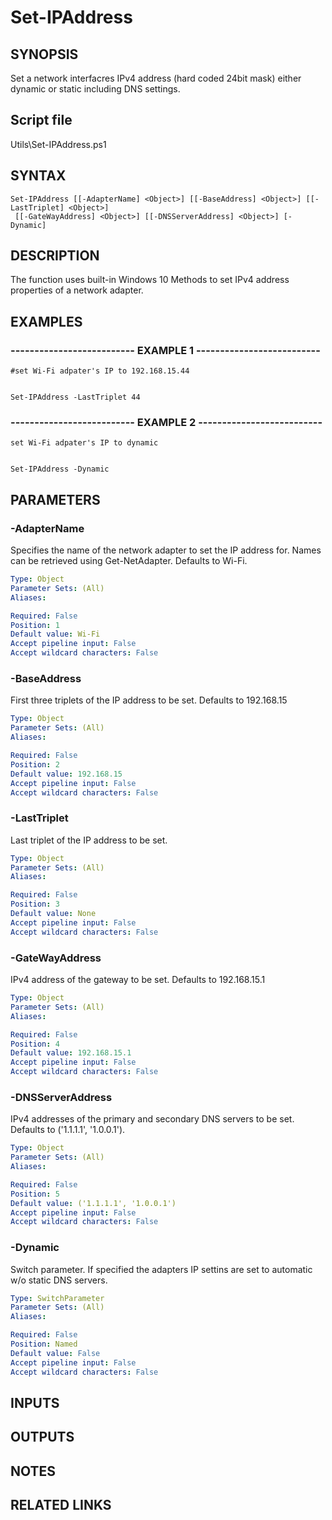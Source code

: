 # Set-IPAddress

## SYNOPSIS
Set a network interfacres IPv4 address (hard coded 24bit mask) either dynamic or static including DNS settings.

## Script file
Utils\Set-IPAddress.ps1

## SYNTAX

```
Set-IPAddress [[-AdapterName] <Object>] [[-BaseAddress] <Object>] [[-LastTriplet] <Object>]
 [[-GateWayAddress] <Object>] [[-DNSServerAddress] <Object>] [-Dynamic]
```

## DESCRIPTION
The function uses built-in Windows 10 Methods to set IPv4 address properties of a network adapter.

## EXAMPLES

### -------------------------- EXAMPLE 1 --------------------------
```
#set Wi-Fi adpater's IP to 192.168.15.44


Set-IPAddress -LastTriplet 44
```
### -------------------------- EXAMPLE 2 --------------------------
```
set Wi-Fi adpater's IP to dynamic


Set-IPAddress -Dynamic
```
## PARAMETERS

### -AdapterName
Specifies the name of the network adapter to set the IP address for.
Names can be retrieved using Get-NetAdapter.
Defaults to Wi-Fi.

```yaml
Type: Object
Parameter Sets: (All)
Aliases: 

Required: False
Position: 1
Default value: Wi-Fi
Accept pipeline input: False
Accept wildcard characters: False
```

### -BaseAddress
First three triplets of the IP address to be set.
Defaults to 192.168.15

```yaml
Type: Object
Parameter Sets: (All)
Aliases: 

Required: False
Position: 2
Default value: 192.168.15
Accept pipeline input: False
Accept wildcard characters: False
```

### -LastTriplet
Last triplet of the IP address to be set.

```yaml
Type: Object
Parameter Sets: (All)
Aliases: 

Required: False
Position: 3
Default value: None
Accept pipeline input: False
Accept wildcard characters: False
```

### -GateWayAddress
IPv4 address of the gateway to be set.
Defaults to 192.168.15.1

```yaml
Type: Object
Parameter Sets: (All)
Aliases: 

Required: False
Position: 4
Default value: 192.168.15.1
Accept pipeline input: False
Accept wildcard characters: False
```

### -DNSServerAddress
IPv4 addresses of the primary and secondary DNS servers to be set.
Defaults to ('1.1.1.1', '1.0.0.1').

```yaml
Type: Object
Parameter Sets: (All)
Aliases: 

Required: False
Position: 5
Default value: ('1.1.1.1', '1.0.0.1')
Accept pipeline input: False
Accept wildcard characters: False
```

### -Dynamic
Switch parameter.
If specified the adapters IP settins are set to automatic w/o static DNS servers.

```yaml
Type: SwitchParameter
Parameter Sets: (All)
Aliases: 

Required: False
Position: Named
Default value: False
Accept pipeline input: False
Accept wildcard characters: False
```

## INPUTS

## OUTPUTS

## NOTES

## RELATED LINKS





